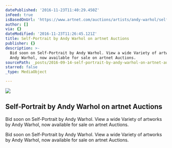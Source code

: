 ```yaml
---
datePublished: '2016-11-23T11:40:29.450Z'
inFeed: true
isBasedOnUrl: 'https://www.artnet.com/auctions/artists/andy-warhol/self-portrait-19'
author: []
via: {}
dateModified: '2016-11-23T11:26:45.121Z'
title: Self-Portrait by Andy Warhol on artnet Auctions
publisher: {}
description: >-
  Bid soon on Self-Portrait by Andy Warhol. View a wide Variety of artworks by
  Andy Warhol, now available for sale on artnet Auctions.
sourcePath: _posts/2016-09-14-self-portrait-by-andy-warhol-on-artnet-auctions.md
starred: false
_type: MediaObject

---
```

<article style=""><img src="https://imgflo.herokuapp.com/graph/2b2431f8e7ba7b0/a7c3e12484660c81badc33d41763f2c1/noop.jpg?input=https%3A%2F%2Fimages.artnet.com%2Faoa_lot_images%2F118406%2Fandy-warhol-self-portrait-photographs-polaroid.jpg" /><h1>Self-Portrait by Andy Warhol on artnet Auctions</h1><p>Bid soon on Self-Portrait by Andy Warhol. View a wide Variety of artworks by Andy Warhol, now available for sale on artnet Auctions.</p></article>

Bid soon on Self-Portrait by Andy Warhol. View a wide Variety of artworks by Andy Warhol, now available for sale on artnet Auctions.